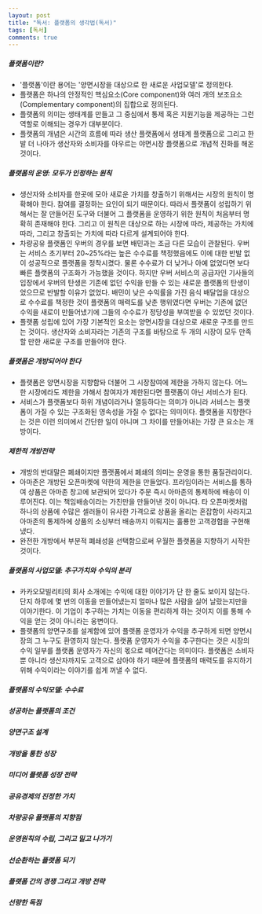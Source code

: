 ```yaml
---
layout: post
title: "독서: 플랫폼의 생각법(독서)"
tags: [독서]
comments: true
---
```


##### 플랫폼이란?

- '플랫폼'이란 용어는 '양면시장을 대상으로 한 새로운 사업모델'로 정의한다.
- 플랫폼은 하나의 안정적인 핵심요소(Core component)와 여러 개의 보조요소(Complementary component)의 집합으로 정의된다.
- 플랫폼의 의미는 생태계를 만들고 그 중심에서 통제 혹은 지원기능을 제공하는 그런 역할로 이해되는 경우가 대부분이다.
- 플랫폼의 개념은 시간의 흐름에 따라 생산 플랫폼에서 생태계 플랫폼으로 그리고 한 발 더 나아가 생산자와 소비자를 아우르는 야면시장 플랫폼으로 개념적 진화를 해온 것이다.

##### 플랫폼의 운영: 모두가 인정하는 원칙
- 생산자와 소비자를 한곳에 모아 새로운 가치를 창출하기 위해서는 시장의 원칙이 명확해야 한다. 참여를 결정하는 요인이 되기 때문이다. 따라서 플랫폼이 성립하기 위해서는 잘 만들어진 도구와 더불어 그 플랫폼을 운영하기 위한 원칙이 처음부터 명확히 존재해야 한다. 그리고 이 원칙은 대상으로 하는 시장에 따라, 제공하는 가치에 따라, 그리고 창출되는 가치에 따라 다르게 설계되어야 한다.
- 차량공유 플랫폼인 우버의 경우를 보면 배민과는 조금 다른 모습이 관찰된다. 우버는 서비스 초기부터 20~25%라는 높은 수수료를 책정했음에도 이에 대한 반발 없이 성공적으로 플랫폼을 정착시켰다. 물론 수수료가 더 낮거나 아예 없었다면 보다 빠른 플랫폼의 구조화가 가능했을 것이다. 하지만 우버 서비스의 공급자인 기사들의 입장에서 우버의 탄생은 기존에 없던 수익을 만들 수 있는 새로운 플랫폼의 탄생이었으므로 반발할 이유가 없었다. 배민이 낮은 수익률을 가진 음식 배달업을 대상으로 수수료를 책정한 것이 플랫폼의 매력도를 낮춘 행위였다면 우버는 기존에 없던 수익을 새로이 만들어냈기에 그들의 수수료가 정당성을 부여받을 수 있었던 것이다.
- 플랫폼 성립에 있어 가장 기본적인 요소는 양면시장을 대상으로 새로운 구조를 만드는 것이다. 생산자와 소비자라는 기존의 구조를 바탕으로 두 개의 시장이 모두 만족할 만한 새로운 구조를 만들어야 한다.

##### 플랫폼은 개방되어야 한다
- 플랫폼은 양면시장을 지향함돠 더불어 그 시장참여에 제한을 가하지 않는다. 어느 한 시장에라도 제한을 가해서 참여자가 제한된다면 플랫폼이 아닌 서비스가 된다.
- 서비스가 플랫폼보다 하위 개념이라거나 열등하다는 의미가 아니라 서비스는 플랫폼이 가질 수 있는 구조화된 영속성을 가질 수 없다는 의미이다. 플랫폼을 지향한다는 것은 이런 의미에서 간단한 일이 아니며 그 차이를 만들어내는 가장 큰 요소는 개방이다.

##### 제한적 개방전략
- 개방의 반대말은 폐쇄이지만 플랫폼에서 폐쇄의 의미는 운영을 통한 품질관리이다.
- 아마존은 개방된 오픈마켓에 약한의 제한을 만들었다. 프라임이라는 서비스를 통하여 상품은 아마존 창고에 보관되어 있다가 주문 즉시 아마존의 통제하에 배송이 이루어진다. 이는 책임배송이라는 가친만을 만들어낸 것이 아니다. 타 오픈마켓처럼 하나의 상품에 수많은 셀러들이 유사한 가격으로 상품을 올리는 혼잡함이 사라지고 아마존의 통제하에 상품의 소싱부터 배송까지 이뤄지는 훌룡한 고객경험을 구현해 냈다.
- 완전한 개방에서 부분적 폐쇄성을 선택함으로써 우월한 플랫폼을 지향하기 시작한 것이다.

##### 플랫폼의 사업모델: 추구가치와 수익의 분리
- 카카오모빌리티의 회사 소개에는 수익에 대한 이야기가 단 한 줄도 보이지 않는다. 단지 하루에 몇 번의 이동을 만들어냈는지 얼마나 많은 사람을 실어 날랐는지만을 이야기한다. 이 기업이 추구하는 가치는 이동을 편리하게 하는 것이지 이를 통해 수익을 얻는 것이 아니라는 웅변이다.
- 플랫폼의 양면구조를 설계함에 있어 플랫폼 운영자가 수익을 추구하게 되면 양면시장의 그 누구도 환영하지 않는다. 플랫폼 운영자가 수익을 추구한다는 것은 시장의 수익 일부를 플랫폼 운영자가 자신의 몫으로 떼어간다는 의미이다. 플랫폼은 소비자뿐 아니라 생산자까지도 고객으로 삼아야 하기 때문에 플랫폼의 매력도를 유지하기 위해 수익이라는 이야기를 쉽게 꺼낼 수 없다.

##### 플랫폼의 수익모델: 수수료

##### 성공하는 플랫폼의 조건


##### 양면구조 설계

##### 개방을 통한 성장

##### 미디어 플랫폼 성장 전략

##### 공유경제의 진정한 가치

##### 차량공유 플랫폼의 지향점

##### 운영원칙의 수립, 그리고 밀고 나가기

##### 선순환하는 플랫폼 되기

##### 플랫폼 간의 경쟁 그리고 개방 전략

##### 선량한 독점
